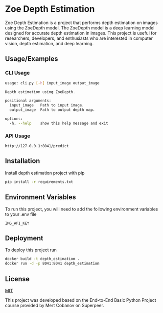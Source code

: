 
# Zoe Depth Estimation

Zoe Depth Estimation is a project that performs depth estimation on images using the ZoeDepth model. The ZoeDepth model is a deep learning model designed for accurate depth estimation in images. This project is useful for researchers, developers, and enthusiasts who are interested in computer vision, depth estimation, and deep learning.


## Usage/Examples

### CLI Usage
```bash
usage: cli.py [-h] input_image output_image

Depth estimation using ZoeDepth.

positional arguments:
  input_image   Path to input image.
  output_image  Path to output depth map.

options:
  -h, --help    show this help message and exit
```
### API Usage

```
http://127.0.0.1:8041/predict
```

## Installation

Install depth estimation project with pip

```bash
pip install -r requirements.txt
```
    
## Environment Variables

To run this project, you will need to add the following environment variables to your .env file

`IMG_API_KEY`

## Deployment

To deploy this project run

```bash
docker build -t depth_estimation .
docker run -d -p 8041:8041 depth_estimation
```


## License

[MIT](https://choosealicense.com/licenses/mit/)

This project was developed based on the End-to-End Basic Python Project course provided by Mert Cobanov on Superpeer.
